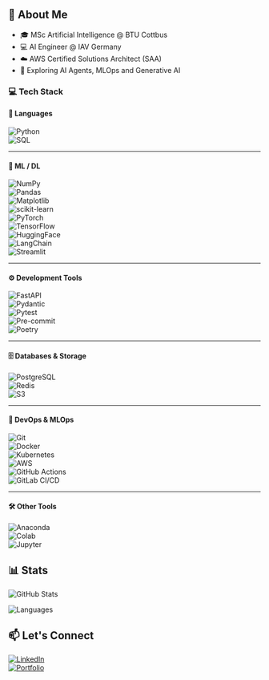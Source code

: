 ## 🧠 About Me
- 🎓 MSc Artificial Intelligence @ BTU Cottbus  
- 💻 AI Engineer @ IAV Germany  
- ☁️ AWS Certified Solutions Architect (SAA)
- 🤖 Exploring AI Agents, MLOps and Generative AI 

### 💻 Tech Stack  

#### 📝 Languages  
![Python](https://img.shields.io/badge/Python-3776AB?style=for-the-badge&logo=python&logoColor=white)  
![SQL](https://img.shields.io/badge/SQL-003B57?style=for-the-badge&logo=postgresql&logoColor=white)  

---

#### 🤖 ML / DL  
![NumPy](https://img.shields.io/badge/NumPy-013243?style=for-the-badge&logo=numpy&logoColor=white)  
![Pandas](https://img.shields.io/badge/Pandas-150458?style=for-the-badge&logo=pandas&logoColor=white)  
![Matplotlib](https://img.shields.io/badge/Matplotlib-ffffff?style=for-the-badge&logo=plotly&logoColor=black)  
![scikit-learn](https://img.shields.io/badge/scikit--learn-F7931E?style=for-the-badge&logo=scikit-learn&logoColor=white)  
![PyTorch](https://img.shields.io/badge/PyTorch-EE4C2C?style=for-the-badge&logo=pytorch&logoColor=white)  
![TensorFlow](https://img.shields.io/badge/TensorFlow-FF6F00?style=for-the-badge&logo=TensorFlow&logoColor=white)  
![HuggingFace](https://img.shields.io/badge/HuggingFace-FFD21E?style=for-the-badge&logo=huggingface&logoColor=black)  
![LangChain](https://img.shields.io/badge/LangChain-0E83CD?style=for-the-badge&logo=chainlink&logoColor=white)  
![Streamlit](https://img.shields.io/badge/Streamlit-FF4B4B?style=for-the-badge&logo=Streamlit&logoColor=white)  

---

#### ⚙️ Development Tools  
![FastAPI](https://img.shields.io/badge/FastAPI-009688?style=for-the-badge&logo=fastapi&logoColor=white)  
![Pydantic](https://img.shields.io/badge/Pydantic-E92063.svg?style=flat-square&logo=Pydantic&logoColor=white)  
![Pytest](https://img.shields.io/badge/Pytest-0A9EDC.svg?style=flat-square&logo=Pytest&logoColor=white)  
![Pre-commit](https://img.shields.io/badge/Pre--commit-FAB040.svg?style=flat-square&logo=pre-commit&logoColor=black)  
![Poetry](https://img.shields.io/badge/Poetry-60A5FA.svg?style=flat-square&logo=Poetry&logoColor=white)  

---

#### 🗄️ Databases & Storage  
![PostgreSQL](https://img.shields.io/badge/PostgreSQL-316192?style=for-the-badge&logo=postgresql&logoColor=white)  
![Redis](https://img.shields.io/badge/Redis-DC382D.svg?style=flat-square&logo=Redis&logoColor=white)  
![S3](https://img.shields.io/badge/S3-569A31.svg?style=flat-square&logo=Amazon-S3&logoColor=white)  

---

#### 🚀 DevOps & MLOps  
![Git](https://img.shields.io/badge/Git-F05032?style=for-the-badge&logo=git&logoColor=white)  
![Docker](https://img.shields.io/badge/Docker-2496ED?style=for-the-badge&logo=docker&logoColor=white)  
![Kubernetes](https://img.shields.io/badge/Kubernetes-326CE5?style=for-the-badge&logo=kubernetes&logoColor=white)  
![AWS](https://img.shields.io/badge/AWS-FF9900?style=for-the-badge&logo=amazonaws&logoColor=white)  
![GitHub Actions](https://img.shields.io/badge/-GitHub%20Actions-2088FF?logoColor=white&style=flat-square&logo=GItHub-Actions)  
![GitLab CI/CD](https://img.shields.io/badge/GitLab%20CI%2FCD-FC6D26?style=flat-square&logo=gitlab&logoColor=white)  

---

#### 🛠 Other Tools  
![Anaconda](https://img.shields.io/badge/Conda-44A833.svg?style=flat-square&logo=Anaconda&logoColor=white)  
![Colab](https://img.shields.io/badge/Colab-F9AB00.svg?style=flat-square&logo=Google-Colab&logoColor=white)  
![Jupyter](https://img.shields.io/badge/Jupyter-F37626.svg?style=flat-square&logo=Jupyter&logoColor=white)  


## 📊 Stats
![GitHub Stats](https://github-readme-stats.vercel.app/api?username=Rithub14&show_icons=true&count_private=true&include_all_commits=true&theme=default&custom_title=GitHub%20Stats&line_height=24&hide_rank=true&hide_title=false&hide=contribs&card_width=400)

![Languages](https://github-readme-stats.vercel.app/api/top-langs/?username=Rithub14&layout=compact&hide=jupyter%20notebook&theme=default&custom_title=Top%20Languages&langs_count=4&card_width=400)

## 📫 Let's Connect  
[![LinkedIn](https://img.shields.io/badge/LinkedIn-blue?style=flat&logo=linkedin)](https://www.linkedin.com/in/rizwan-aslam-cs/)  
[![Portfolio](https://img.shields.io/badge/Portfolio-000?style=flat&logo=vercel&logoColor=white)](https://rizwan-aslam.netlify.app/)
